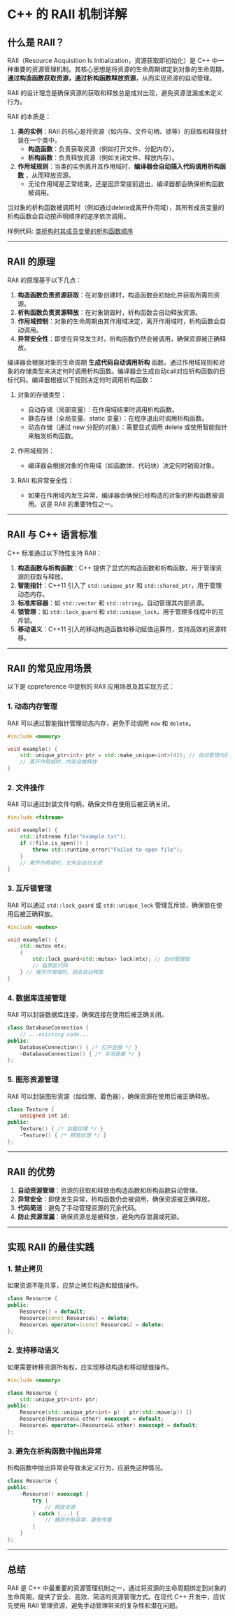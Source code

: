 # C++ 的 RAII 机制详解

## 什么是 RAII？

RAII（Resource Acquisition Is Initialization，资源获取即初始化）是 C++ 中一种重要的资源管理机制。其核心思想是将资源的生命周期绑定到对象的生命周期，**通过构造函数获取资源，通过析构函数释放资源**，从而实现资源的自动管理。

RAII 的设计理念是确保资源的获取和释放总是成对出现，避免资源泄漏或未定义行为。

RAII 的本质是：

1. **类的实例**：RAII 的核心是将资源（如内存、文件句柄、锁等）的获取和释放封装在一个类中。
   - **构造函数**：负责获取资源（例如打开文件、分配内存）。
   - **析构函数**：负责释放资源（例如关闭文件、释放内存）。
2. **作用域规则**：当类的实例离开其作用域时，**编译器会自动插入代码调用析构函数** ，从而释放资源。
   - 无论作用域是正常结束，还是因异常提前退出，编译器都会确保析构函数被调用。

当对象的析构函数被调用时（例如通过delete或离开作用域），其所有成员变量的析构函数会自动按声明顺序的逆序依次调用。

样例代码: [类析构时其成员变量的析构函数顺序](../cpp-notes-src/raii.cpp)

---

## RAII 的原理

RAII 的原理基于以下几点：

1. **构造函数负责资源获取**：在对象创建时，构造函数会初始化并获取所需的资源。
2. **析构函数负责资源释放**：在对象销毁时，析构函数会自动释放资源。
3. **作用域控制**：对象的生命周期由其作用域决定，离开作用域时，析构函数会自动调用。
4. **异常安全性**：即使在异常发生时，析构函数仍然会被调用，确保资源被正确释放。

编译器会根据对象的生命周期 **生成代码自动调用析构** 函数。通过作用域规则和对象的存储类型来决定何时调用析构函数。编译器会生成自动call对应析构函数的目标代码。编译器根据以下规则决定何时调用析构函数：

1. 对象的存储类型：

    - 自动存储（局部变量）：在作用域结束时调用析构函数。
    - 静态存储（全局变量、static 变量）：在程序退出时调用析构函数。
    - 动态存储（通过 new 分配的对象）：需要显式调用 delete 或使用智能指针来触发析构函数。

2. 作用域规则：

    - 编译器会根据对象的作用域（如函数体、代码块）决定何时销毁对象。

3. RAII 和异常安全性：

    - 如果在作用域内发生异常，编译器会确保已经构造的对象的析构函数被调用。这是 RAII 的重要特性之一。

---

## RAII 与 C++ 语言标准

C++ 标准通过以下特性支持 RAII：

1. **构造函数与析构函数**：C++ 提供了显式的构造函数和析构函数，用于管理资源的获取与释放。
2. **智能指针**：C++11 引入了 `std::unique_ptr` 和 `std::shared_ptr`，用于管理动态内存。
3. **标准库容器**：如 `std::vector` 和 `std::string`，自动管理其内部资源。
4. **锁管理**：如 `std::lock_guard` 和 `std::unique_lock`，用于管理多线程中的互斥锁。
5. **移动语义**：C++11 引入的移动构造函数和移动赋值运算符，支持高效的资源转移。

---

## RAII 的常见应用场景

以下是 cppreference 中提到的 RAII 应用场景及其实现方式：

### 1. 动态内存管理

RAII 可以通过智能指针管理动态内存，避免手动调用 `new` 和 `delete`。

```cpp
#include <memory>

void example() {
    std::unique_ptr<int> ptr = std::make_unique<int>(42); // 自动管理内存
    // 离开作用域时，内存会被释放
}
```

### 2. 文件操作

RAII 可以通过封装文件句柄，确保文件在使用后被正确关闭。

```cpp
#include <fstream>

void example() {
    std::ifstream file("example.txt");
    if (!file.is_open()) {
        throw std::runtime_error("Failed to open file");
    }
    // 离开作用域时，文件会自动关闭
}
```

### 3. 互斥锁管理

RAII 可以通过 `std::lock_guard` 或 `std::unique_lock` 管理互斥锁，确保锁在使用后被正确释放。

```cpp
#include <mutex>

void example() {
    std::mutex mtx;
    {
        std::lock_guard<std::mutex> lock(mtx); // 自动管理锁
        // 临界区代码
    } // 离开作用域时，锁会自动释放
}
```

### 4. 数据库连接管理

RAII 可以封装数据库连接，确保连接在使用后被正确关闭。

```cpp
class DatabaseConnection {
    // ...existing code...
public:
    DatabaseConnection() { /* 打开连接 */ }
    ~DatabaseConnection() { /* 关闭连接 */ }
};
```

### 5. 图形资源管理

RAII 可以封装图形资源（如纹理、着色器），确保资源在使用后被正确释放。

```cpp
class Texture {
    unsigned int id;
public:
    Texture() { /* 加载纹理 */ }
    ~Texture() { /* 释放纹理 */ }
};
```

---

## RAII 的优势

1. **自动资源管理**：资源的获取和释放由构造函数和析构函数自动管理。
2. **异常安全**：即使发生异常，析构函数仍会被调用，确保资源被正确释放。
3. **代码简洁**：避免了手动管理资源的冗余代码。
4. **防止资源泄漏**：确保资源总是被释放，避免内存泄漏或死锁。

---

## 实现 RAII 的最佳实践

### 1. 禁止拷贝

如果资源不能共享，应禁止拷贝构造和赋值操作。

```cpp
class Resource {
public:
    Resource() = default;
    Resource(const Resource&) = delete;
    Resource& operator=(const Resource&) = delete;
};
```

### 2. 支持移动语义

如果需要转移资源所有权，应实现移动构造和移动赋值操作。

```cpp
#include <memory>

class Resource {
    std::unique_ptr<int> ptr;
public:
    Resource(std::unique_ptr<int> p) : ptr(std::move(p)) {}
    Resource(Resource&& other) noexcept = default;
    Resource& operator=(Resource&& other) noexcept = default;
};
```

### 3. 避免在析构函数中抛出异常

析构函数中抛出异常会导致未定义行为，应避免这种情况。

```cpp
class Resource {
public:
    ~Resource() noexcept {
        try {
            // 释放资源
        } catch (...) {
            // 捕获所有异常，避免传播
        }
    }
};
```

---

## 总结

RAII 是 C++ 中最重要的资源管理机制之一，通过将资源的生命周期绑定到对象的生命周期，提供了安全、高效、简洁的资源管理方式。在现代 C++ 开发中，应优先使用 RAII 管理资源，避免手动管理带来的复杂性和潜在问题。
